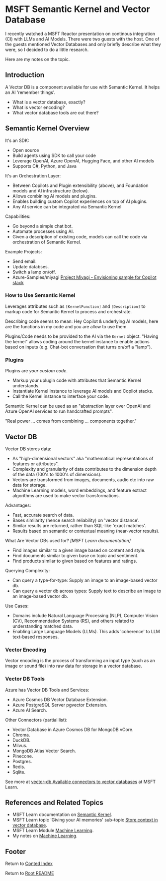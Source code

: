 # MSFT Semantic Kernel and Vector Database

I recently watched a MSFT Reactor presentation on continous integration (CI) with LLMs and AI Models. There were two guests with the host. One of the guests mentioned Vector Databases and only briefly describe what they were, so I decided to do a little research.

Here are my notes on the topic.

## Introduction

A Vector DB is a component available for use with Semantic Kernel. It helps an AI 'remember things'.

- What is a vector database, exactly?
- What is vector encoding?
- What vector database tools are out there?

## Semantic Kernel Overview

It's an SDK:

- Open source
- Build agents using SDK to call your code
- Leverage OpenAI, Azure OpenAI, Hugging Face, and other AI models
- Supports C#, Python, and Java

It's an Orchestration Layer:

- Between Copilots and Plugin extensibility (above), and Foundation models and AI infrastructure (below).
- Allows combining AI models and plugins.
- Enables building custom Copilot experiences on top of AI plugins.
- Any AI service can be integrated via Semantic Kernel

Capabilities:

- Go beyond a simple chat bot.
- Automate processes using AI.
- Given a description of existing code, models can call the code via orchestration of Semantic Kernel.

Example Projects:

- Send email.
- Update databses.
- Switch a lamp on/off.
- Azure-Samples/miyagi [Project Miyagi - Envisioning sample for Copilot stack](https://github.com/Azure-Samples/miyagi)

### How to Use Semantic Kernel

Leverages attributes such as `[KernelFunction]` and `[Description]` to markup code for Semantic Kernel to process and orchestrate.

Describing code seems to mean: Hey Copilot & underlying AI models, here are the functions in my code and you are allow to use them.

Plugins/Code needs to be provided to the AI via the `Kernel` object. "Having the kernel" allows coding around the kernel instance to enable actions based on inputs (e.g. Chat-bot conversation that turns on/off a "lamp").

### Plugins

Plugins are _your custom code_.

- Markup your uplugin code with attributes that Semantic Kernel understands.
- Instantiate Kernel instance to leverage AI models and Copilot stacks.
- Call the Kernel instance to interface your code.

Semantic Kernel can be used as an "abstraction layer over OpenAI and Azure OpenAI services to run handcrafted prompts".

"Real power ... comes from combining ... components together."

## Vector DB

Vector DB stores data:

- As "high-dimensional vectors" aka "mathematical representations of features or attributes".
- Complexity and granularity of data contributes to the dimension depth of the data (100's to 1000's of dimensions).
- Vectors are transformed from images, documents, audio etc into raw data for storage.
- Machine Learning models, word embeddings, and feature extract algorithms are used to make vector transformations.

Advantages:

- Fast, accurate search of data.
- Bases similarity (hence search reliability) on 'vector distance'.
- Similar results are returned, rather than SQL-like 'exact matches'.
- Results based on semantic or contextual meaning (near-vector results).

What Are Vector DBs used for? _[MSFT Learn documentation]_

- Find images similar to a given image based on content and style.
- Find documents similar to given base on topic and sentiment.
- Find products similar to given based on features and ratings.

Querying Complexity:

- Can query a type-for-type: Supply an image to an image-based vector db.
- Can query a vector db across types: Supply text to describe an image to an image-based vector db.

Use Cases:

- Domains include Natural Language Processing (NLP), Computer Vision (CV), Recommendation Systems (RS), and others related to understanding matched data.
- Enabling Large Language Models (LLMs). This adds 'coherence' to LLM text-based responses.

### Vector Encoding

Vector encoding is the process of transforming an input type (such as an image or sound file) into raw data for storage in a vector database.

### Vector DB Tools

Azure has Vector DB Tools and Services:

- Azure Cosmos DB Vector Database Extension.
- Azure PostgreSQL Server pgvector Extension.
- Azure AI Search.

Other Connectors (partial list):

- Vector Database in Azure Cosmos DB for MongoDB vCore.
- Chroma.
- DuckDB.
- Milvus.
- MongoDB Atlas Vector Search.
- Pinecone.
- Postgres.
- Redis.
- Sqlite.

See more at [vector-db Available connectors to vector databases](https://learn.microsoft.com/en-us/semantic-kernel/memories/vector-db#available-connectors-to-vector-databases) at MSFT Learn.

## References and Related Topics

- MSFT Learn documentation on [Semantic Kernel](https://learn.microsoft.com/en-us/semantic-kernel/overview/).
- MSFT Learn topic 'Giving your AI memories' sub-topic [Store context in vector database](https://learn.microsoft.com/en-us/semantic-kernel/memories/vector-db).
- MSFT Learn Module [Machine Learning](https://learn.microsoft.com/en-us/training/modules/introduction-to-machine-learning/).
- My notes on [Machine Learning](./about-machine-learning.html).

## Footer

Return to [Conted Index](./conted-index.html)

Return to [Root README](../README.html)

